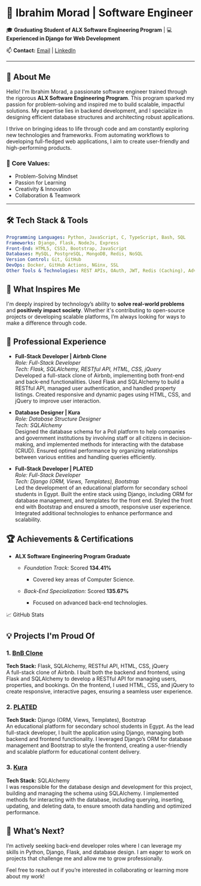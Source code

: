 # 🚀 **Ibrahim Morad | Software Engineer**

🎓 **Graduating Student of ALX Software Engineering Program** | 💻 **Experienced in Django for Web Development**

📫 **Contact:** [Email](mailto:ibrahimmorad31@gmail.com) | [LinkedIn](https://www.linkedin.com/in/ibrahim-morad-228410209/)

---

## 👋 **About Me**

Hello! I'm Ibrahim Morad, a passionate software engineer trained through the rigorous **ALX Software Engineering Program**. This program sparked my passion for problem-solving and inspired me to build scalable, impactful solutions. My expertise lies in backend development, and I specialize in designing efficient database structures and architecting robust applications.

I thrive on bringing ideas to life through code and am constantly exploring new technologies and frameworks. From automating workflows to developing full-fledged web applications, I aim to create user-friendly and high-performing products.

### 🌟 **Core Values:**
- Problem-Solving Mindset
- Passion for Learning
- Creativity & Innovation
- Collaboration & Teamwork

---

## 🛠 **Tech Stack & Tools**

```yaml
Programming Languages: Python, JavaScript, C, TypeScript, Bash, SQL
Frameworks: Django, Flask, NodeJs, Express
Front-End: HTML5, CSS3, Bootstrap, JavaScript
Databases: MySQL, PostgreSQL, MongoDB, Redis, NoSQL
Version Control: Git, GitHub
DevOps: Docker, GitHub Actions, NGinx, SSL
Other Tools & Technologies: REST APIs, OAuth, JWT, Redis (Caching), Advanced SQL, ORM, Web Servers
```

## 🌱 **What Inspires Me**
I'm deeply inspired by technology’s ability to **solve real-world problems** and **positively impact society**. Whether it's contributing to open-source projects or developing scalable platforms, I’m always looking for ways to make a difference through code.

## 💼 **Professional Experience**

- **Full-Stack Developer | Airbnb Clone**  
  *Role: Full-Stack Developer*  
  *Tech: Flask, SQLAlchemy, RESTful API, HTML, CSS, jQuery*  
  Developed a full-stack clone of Airbnb, implementing both front-end and back-end functionalities. Used Flask and SQLAlchemy to build a RESTful API, managed user authentication, and handled property listings. Created responsive and dynamic pages using HTML, CSS, and jQuery to improve user interaction.

- **Database Designer | Kura**  
  *Role: Database Structure Designer*  
  *Tech: SQLAlchemy*  
  Designed the database schema for a Poll platform to help companies and government institutions by involving staff or all citizens in decision-making, and implemented methods for interacting with the database (CRUD). Ensured optimal performance by organizing relationships between various entities and handling queries efficiently.

- **Full-Stack Developer | PLATED**  
  *Role: Full-Stack Developer*  
  *Tech: Django (ORM, Views, Templates), Bootstrap*  
  Led the development of an educational platform for secondary school students in Egypt. Built the entire stack using Django, including ORM for database management, and templates for the front end. Styled the front end with Bootstrap and ensured a smooth, responsive user experience. Integrated additional technologies to enhance performance and scalability.

## 🏆 **Achievements & Certifications**

- **ALX Software Engineering Program Graduate**  
  - *Foundation Track:* Scored **134.41%**  
    - Covered key areas of Computer Science.

  - *Back-End Specialization:* Scored **135.67%**  
    - Focused on advanced back-end technologies.

📈 GitHub Stats


## 💡 **Projects I'm Proud Of**

### 1. **[BnB Clone](https://github.com/IbrahimMurad/AirBnB_clone_v4)**
**Tech Stack:** Flask, SQLAlchemy, RESTful API, HTML, CSS, jQuery  
A full-stack clone of Airbnb. I built both the backend and frontend, using Flask and SQLAlchemy to develop a RESTful API for managing users, properties, and bookings. On the frontend, I used HTML, CSS, and jQuery to create responsive, interactive pages, ensuring a seamless user experience.

### 2. **[PLATED](https://github.com/ibrahimmurad/PLATED)**
**Tech Stack:** Django (ORM, Views, Templates), Bootstrap  
An educational platform for secondary school students in Egypt. As the lead full-stack developer, I built the application using Django, managing both backend and frontend functionality. I leveraged Django’s ORM for database management and Bootstrap to style the frontend, creating a user-friendly and scalable platform for educational content delivery.

### 3. **[Kura](https://github.com/duncmv/Kura)**
**Tech Stack:** SQLAlchemy  
I was responsible for the database design and development for this project, building and managing the schema using SQLAlchemy. I implemented methods for interacting with the database, including querying, inserting, updating, and deleting data, to ensure smooth data handling and optimized performance.

## 🚀 **What’s Next?**
I’m actively seeking back-end developer roles where I can leverage my skills in Python, Django, Flask, and database design. I am eager to work on projects that challenge me and allow me to grow professionally.

Feel free to reach out if you’re interested in collaborating or learning more about my work!
